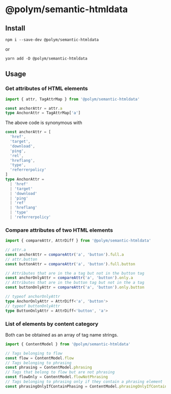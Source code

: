 # @polym/semantic-htmldata

## Install

```
npm i --save-dev @polym/semantic-htmldata
```

or

```
yarn add -D @polym/semantic-htmldata
```

## Usage

### Get attributes of HTML elements

```ts
import { attr, TagAttrMap } from '@polym/semantic-htmldata'

const anchorAttr = attr.a
type AnchorAttr = TagAttrMap['a']
```

The above code is synonymous with

```ts
const anchorAttr = [
  'href',
  'target',
  'download',
  'ping',
  'rel',
  'hreflang',
  'type',
  'referrerpolicy'
]
type AnchorAttr =
  | 'href'
  | 'target'
  | 'download'
  | 'ping'
  | 'ref'
  | 'hreflang'
  | 'type'
  | 'referrerpolicy'
```

### Compare attributes of two HTML elements

```ts
import { compareAttr, AttrDiff } from '@polym/semantic-htmldata'

// attr.a
const anchorAttr = compareAttr('a', 'button').full.a
// attr.button
const buttonAttr = compareAttr('a', 'button').full.button

// Attributes that are in the a tag but not in the button tag
const anchorOnlyAttr = compareAttr('a', 'button').only.a
// Attributes that are in the button tag but not in the a tag
const buttonOnlyAttr = compareAttr('a', 'button').only.button

// typeof anchorOnlyAttr
type AnchorOnlyAttr = AttrDiff<'a', 'button'>
// typeof buttonOnlyAttr
type ButtonOnlyAttr = AttrDiff<'button', 'a'>
```

### List of elements by content category

Both can be obtained as an array of tag name strings.

```ts
import { ContentModel } from '@polym/semantic-htmldata'

// Tags belonging to flow
const flow = ContentModel.flow
// Tags belonging to phrasing
const phrasing = ContentModel.phrasing
// Tags that belong to flow but are not phrasing
const flowOnly = ContentModel.flowNotPhrasing
// Tags belonging to phrasing only if they contain a phrasing element
const phrasingOnlyIfContainPhasing = ContentModel.phrasingOnlyIfContainPhasing
```
